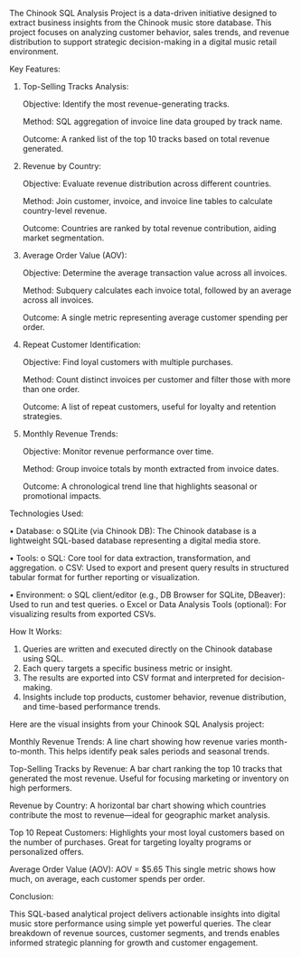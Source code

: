 The Chinook SQL Analysis Project is a data-driven initiative designed to extract business insights from the Chinook music store database. This project focuses on analyzing customer behavior, sales trends, and revenue distribution to support strategic decision-making in a digital music retail environment.
 
Key Features:

1.	Top-Selling Tracks Analysis:
   
    Objective: Identify the most revenue-generating tracks.

    Method: SQL aggregation of invoice line data grouped by track name.

    Outcome: A ranked list of the top 10 tracks based on total revenue generated.

2.	Revenue by Country:
   
    Objective: Evaluate revenue distribution across different countries.

    Method: Join customer, invoice, and invoice line tables to calculate country-level revenue.

    Outcome: Countries are ranked by total revenue contribution, aiding market segmentation.

3.	Average Order Value (AOV):
   
    Objective: Determine the average transaction value across all invoices.

    Method: Subquery calculates each invoice total, followed by an average across all invoices.

    Outcome: A single metric representing average customer spending per order.

4.	Repeat Customer Identification:
   
    Objective: Find loyal customers with multiple purchases.

    Method: Count distinct invoices per customer and filter those with more than one order.

    Outcome: A list of repeat customers, useful for loyalty and retention strategies.

5.	Monthly Revenue Trends:
    
    Objective: Monitor revenue performance over time.

	  Method: Group invoice totals by month extracted from invoice dates.

    Outcome: A chronological trend line that highlights seasonal or promotional impacts.
 
Technologies Used:

•	Database:
o	SQLite (via Chinook DB): The Chinook database is a lightweight SQL-based database representing a digital media store.

•	Tools:
o	SQL: Core tool for data extraction, transformation, and aggregation.
o	CSV: Used to export and present query results in structured tabular format for further reporting or visualization.

•	Environment:
o	SQL client/editor (e.g., DB Browser for SQLite, DBeaver): Used to run and test queries.
o	Excel or Data Analysis Tools (optional): For visualizing results from exported CSVs.
 
How It Works:

1.	Queries are written and executed directly on the Chinook database using SQL.
2.	Each query targets a specific business metric or insight.
3.	The results are exported into CSV format and interpreted for decision-making.
4.	Insights include top products, customer behavior, revenue distribution, and time-based performance trends.

Here are the visual insights from your Chinook SQL Analysis project:

  Monthly Revenue Trends: A line chart showing how revenue varies month-to-month. This helps identify peak sales periods and seasonal trends.
  
  Top-Selling Tracks by Revenue: A bar chart ranking the top 10 tracks that generated the most revenue. Useful for focusing marketing or inventory on high performers.
  
  Revenue by Country: A horizontal bar chart showing which countries contribute the most to revenue—ideal for geographic market analysis.
  
  Top 10 Repeat Customers: Highlights your most loyal customers based on the number of purchases. Great for targeting loyalty programs or personalized offers.
  
  Average Order Value (AOV):
  AOV = $5.65
  This single metric shows how much, on average, each customer spends per order.

 
Conclusion:

This SQL-based analytical project delivers actionable insights into digital music store performance using simple yet powerful queries. The clear breakdown of revenue sources, customer segments, and trends enables informed strategic planning for growth and customer engagement.
